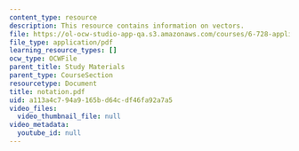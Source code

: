 ```yaml
---
content_type: resource
description: This resource contains information on vectors.
file: https://ol-ocw-studio-app-qa.s3.amazonaws.com/courses/6-728-applied-quantum-and-statistical-physics-fall-2006/a113a4c794a9165bd64cdf46fa92a7a5_notation.pdf
file_type: application/pdf
learning_resource_types: []
ocw_type: OCWFile
parent_title: Study Materials
parent_type: CourseSection
resourcetype: Document
title: notation.pdf
uid: a113a4c7-94a9-165b-d64c-df46fa92a7a5
video_files:
  video_thumbnail_file: null
video_metadata:
  youtube_id: null
---
```

